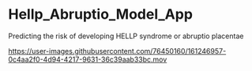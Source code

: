 # Hellp_Abruptio_Model_App
Predicting the risk of developing HELLP syndrome or abruptio placentae


https://user-images.githubusercontent.com/76450160/161246957-0c4aa2f0-4d94-4217-9631-36c39aab33bc.mov

